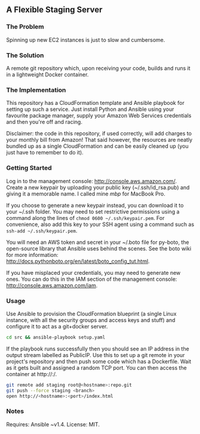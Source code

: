 ## A Flexible Staging Server

### The Problem

Spinning up new EC2 instances is just to slow and cumbersome.

### The Solution

A remote git repository which, upon receiving your code, builds and runs it in a
lightweight Docker container.

### The Implementation

This repository has a CloudFormation template and Ansible playbook for setting
up such a service. Just install Python and Ansible using your favourite package
manager, supply your Amazon Web Services credentials and then you're off and
racing.

Disclaimer: the code in this repository, if used correctly, will add charges to
your monthly bill from Amazon! That said however, the resources are neatly
bundled up as a single CloudFormation and can be easily cleaned up (you just
have to remember to do it).

### Getting Started

Log in to the management console: http://console.aws.amazon.com/. Create a new
keypair by uploading your public key (~/.ssh/id_rsa.pub) and giving it a
memorable name. I called mine *mbp* for MacBook Pro.

If you choose to generate a new keypair instead, you can download it to your
~/.ssh folder. You may need to set restrictive permissions using a command along
the lines of `chmod 0600 ~/.ssh/keypair.pem`. For convenience, also add this key
to your SSH agent using a command such as `ssh-add ~/.ssh/keypair.pem`.

You will need an AWS token and secret in your ~/.boto file for py-boto, the
open-source library that Ansible uses behind the scenes. See the boto wiki for
more information: http://docs.pythonboto.org/en/latest/boto_config_tut.html.

If you have misplaced your credentials, you may need to generate new ones. You
can do this in the IAM section of the management console:
http://console.aws.amazon.com/iam.

### Usage

Use Ansible to provision the CloudFormation blueprint (a single Linux instance,
with all the security groups and access keys and stuff) and configure it to act
as a git+docker server.

```bash
cd src && ansible-playbook setup.yaml
```

If the playbook runs successfully then you should see an IP address in the
output stream labelled as PublicIP.  Use this to set up a git remote in your
project's repository and then push some code which has a Dockerfile. Wait as it
gets built and assigned a random TCP port. You can then access the container at
http://<instance-ip>:<port>/.

```bash
git remote add staging root@<hostname>:repo.git
git push --force staging <branch>
open http://<hostname>:<port>/index.html
```

### Notes

Requires: Ansible ~v1.4.
License: MIT.
